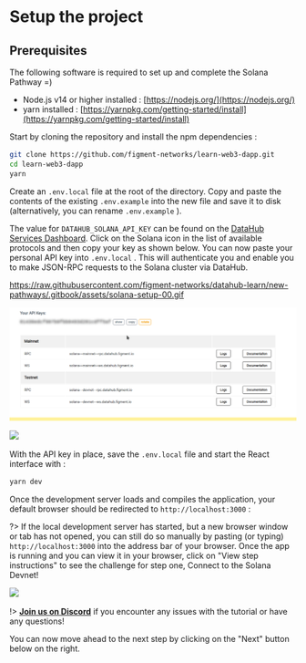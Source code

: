 # Setup the project

## Prerequisites

The following software is required to set up and complete the Solana Pathway =)

* Node.js v14 or higher installed : [https://nodejs.org/](https://nodejs.org/)
* yarn installed : [https://yarnpkg.com/getting-started/install](https://yarnpkg.com/getting-started/install)

Start by cloning the repository and install the npm dependencies :

```bash
git clone https://github.com/figment-networks/learn-web3-dapp.git
cd learn-web3-dapp
yarn
```

Create an `.env.local` file at the root of the directory. Copy and paste the contents of the existing `.env.example` into the new file and save it to disk (alternatively, you can rename `.env.example` ).

The value for `DATAHUB_SOLANA_API_KEY` can be found on the [DataHub Services Dashboard](https://datahub.figment.io/services/solana). Click on the Solana icon in the list of available protocols and then copy your key as shown below. You can now paste your personal API key into `.env.local` . This will authenticate you and enable you to make JSON-RPC requests to the Solana cluster via DataHub.

https://raw.githubusercontent.com/figment-networks/datahub-learn/new-pathways/.gitbook/assets/solana-setup-00.gif

![](.gitbook/assets/solana-setup-00.gif)

![](new-pathways/.gitbook/assets/solana-setup-00.gif)


With the API key in place, save the `.env.local` file and start the React interface with :

```bash
yarn dev
```

Once the development server loads and compiles the application, your default browser should be redirected to `http://localhost:3000` :

?> If the local development server has started, but a new browser window or tab has not opened, you can still do so manually by pasting (or typing) `http://localhost:3000` into the address bar of your browser. Once the app is running and you can view it in your browser, click on  "View step instructions" to see the challenge for step one, Connect to the Solana Devnet! 

![](https://raw.githubusercontent.com/figment-networks/datahub-learn/new-pathways/.gitbook/assets/solana-setup-01.gif)

!> [**Join us on Discord**](https://discord.gg/fszyM7K) if you encounter any issues with the tutorial or have any questions!

You can now move ahead to the next step by clicking on the "Next" button below on the right.
